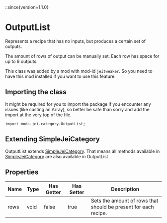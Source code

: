 ::since{version=1.1.0}
# OutputList

Represents a recipe that has no inputs, but produces a certain set of outputs.

 The amount of rows of output can be manually set. Each row has space for up to 9 outputs.

This class was added by a mod with mod-id `jeitweaker`. So you need to have this mod installed if you want to use this feature.

## Importing the class

It might be required for you to import the package if you encounter any issues (like casting an Array), so better be safe than sorry and add the import at the very top of the file.
```zenscript
import mods.jei.category.OutputList;
```


## Extending SimpleJeiCategory

OutputList extends [SimpleJeiCategory](/mods/JEI/API/Category/SimpleJeiCategory). That means all methods available in [SimpleJeiCategory](/mods/JEI/API/Category/SimpleJeiCategory) are also available in OutputList

## Properties

| Name | Type | Has Getter | Has Setter | Description |
|------|------|------------|------------|-------------|
| rows | void | false | true | Sets the amount of rows that should be present for each recipe. |

